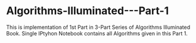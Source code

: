 # Algorithms-Illuminated---Part-1
This is implementation of 1st Part in 3-Part Series of Algorithms Illuminated Book. Single IPtyhon Notebook contains all Algorithms given in this Part 1.
